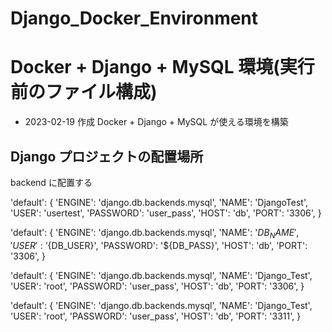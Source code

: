 # Django_Docker_Environment

# Docker + Django + MySQL 環境(実行前のファイル構成)

- 2023-02-19 作成
  Docker + Django + MySQL が使える環境を構築

## Django プロジェクトの配置場所

backend に配置する

'default': {
'ENGINE': 'django.db.backends.mysql',
'NAME': 'DjangoTest',
'USER': 'usertest',
'PASSWORD': 'user_pass',
'HOST': 'db',
'PORT': '3306',
}

'default': {
'ENGINE': 'django.db.backends.mysql',
'NAME': '${DB_NAME}',
        'USER': '${DB_USER}',
'PASSWORD': '${DB_PASS}',
'HOST': 'db',
'PORT': '3306',
}

'default': {
'ENGINE': 'django.db.backends.mysql',
'NAME': 'Django_Test',
'USER': 'root',
'PASSWORD': 'user_pass',
'HOST': 'db',
'PORT': '3306',
}

'default': {
'ENGINE': 'django.db.backends.mysql',
'NAME': 'Django_Test',
'USER': 'root',
'PASSWORD': 'user_pass',
'HOST': 'db',
'PORT': '3311',
}
